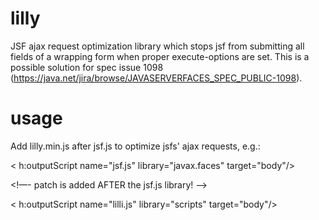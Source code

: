 # lilly
JSF ajax request optimization library which stops jsf from submitting all fields of a wrapping form when proper execute-options are set.
This is a possible solution for spec issue 1098 (https://java.net/jira/browse/JAVASERVERFACES_SPEC_PUBLIC-1098).


# usage
Add lilly.min.js after jsf.js to optimize jsfs' ajax requests, e.g.:

< h:outputScript name="jsf.js" library="javax.faces" target="body"/>  

<!—- patch is added AFTER the jsf.js library! -->

< h:outputScript name="lilli.js" library="scripts" target="body"/> 
